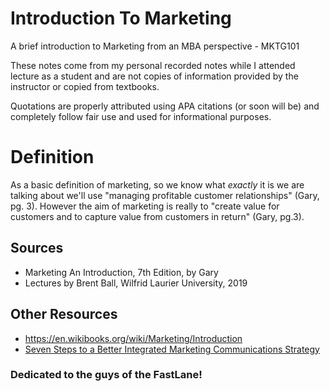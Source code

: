 # Introduction To Marketing
A brief introduction to Marketing from an MBA perspective - MKTG101

These notes come from my personal recorded notes while I attended lecture as a student and are not copies of information provided by the instructor or copied from textbooks. 

Quotations are properly attributed using APA citations (or soon will be) and completely follow fair use and used for informational purposes.

# Definition
As a basic definition of marketing, so we know what *exactly* it is we are talking about we'll use
"managing profitable customer relationships" (Gary, pg. 3). However the aim of marketing is really to "create value for customers and to capture value from customers in return" (Gary, pg.3).

## Sources
* Marketing An Introduction, 7th Edition, by Gary
* Lectures by Brent Ball, Wilfrid Laurier University, 2019

## Other Resources
* https://en.wikibooks.org/wiki/Marketing/Introduction
* <a href="https://www.forbes.com/sites/forbesagencycouncil/2017/03/16/seven-steps-to-a-better-integrated-marketing-communications-strategy/#62bb78ac7841">Seven Steps to a Better Integrated Marketing Communications Strategy</a>

### Dedicated to the guys of the FastLane!
